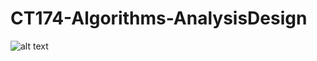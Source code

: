 # CT174-Algorithms-AnalysisDesign
![alt text](https://github.com/Tarykege/CT174-Algorithms-AnalysisDesign/blob/main/Index.png)
